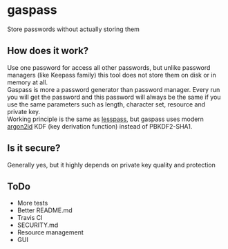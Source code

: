 # gaspass
Store passwords without actually storing them

## How does it work?
Use one password for access all other passwords, but unlike password managers (like Keepass family) this tool does not store them on disk or in memory at all.  
Gaspass is more a password generator than password manager. Every run you will get the password and this password will always be the same if you use the same parameters such as length, character set, resource and private key.  
Working principle is the same as [lesspass](https://github.com/lesspass/lesspass), but gaspass uses modern [argon2id](https://en.wikipedia.org/wiki/Argon2) KDF (key derivation function) instead of PBKDF2-SHA1.

## Is it secure?
Generally yes, but it highly depends on private key quality and protection

## ToDo
- More tests  
- Better README.md  
- Travis CI  
- SECURITY.md  
- Resource management  
- GUI  
